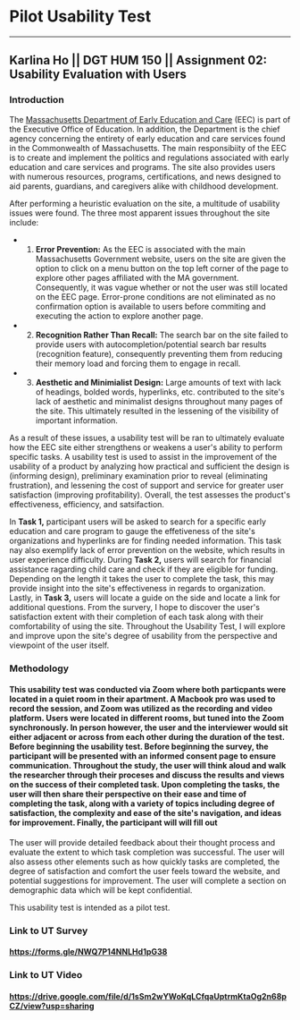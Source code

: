 # Pilot Usability Test
-------------
## Karlina Ho || DGT HUM 150 || Assignment 02: Usability Evaluation with Users

### Introduction

The [Massachusetts Department of Early Education and Care](https://www.mass.gov/orgs/department-of-early-education-and-care) (EEC) is part of the Executive Office of Education. In addition, the Department is the chief agency concerning the entirety of early education and care services found in the Commonwealth of Massachusetts. The main responsibiity of the EEC is to create and implement the politics and regulations associated with early education and care services and programs. The site also provides users with numerous resources, programs, certifications, and news designed to aid parents, guardians, and caregivers alike with childhood development.

After performing a heuristic evaluation on the site, a multitude of usability issues were found. The three most apparent issues throughout the site include:

- 1. **Error Prevention:** As the EEC is associated with the main Massachusetts Government website, users on the site are given the option to click on a menu button on the top left corner of the page to explore other pages affiliated with the MA government. Consequently, it was vague whether or not the user was still located on the EEC page. Error-prone conditions are not eliminated as no confirmation option is available to users before commiting and executing the action to explore another page. 

- 2. **Recognition Rather Than Recall:** The search bar on the site failed to provide users with autocompletion/potential search bar results (recognition feature), consequently preventing them from reducing their memory load and forcing them to engage in recall.  

- 3. **Aesthetic and Minimialist Design:** Large amounts of text with lack of headings, bolded words, hyperlinks, etc. contributed to the site's lack of aesthetic and minimalist designs throughout many pages of the site. This ultimately resulted in the lessening of the visibility of important information.  

As a result of these issues, a usability test will be ran to ultimately evaluate how the EEC site either strengthens or weakens a user's ability to perform specific tasks. A usability test is used to assist in the improvement of the usability of a product by analyzing how practical and sufficient the design is (informing design), preliminary examination prior to reveal (eliminating frustration), and lessening the cost of support and service for greater user satisfaction (improving profitability). Overall, the test assesses the product's effectiveness, efficiency, and satsifaction. 

In **Task 1,** participant users will be asked to search for a specific early education and care program to gauge the effetiveness of the site's organizations and hyperlinks are for finding needed information. This task nay also exemplify lack of error prevention on the website, which results in user experience difficulty. 
During **Task 2,** users will search for financial assistance ragarding child care and check if they are eligible for funding. Depending on the length it takes the user to complete the task, this may provide insight into the site's effectiveness in regards to organization. Lastly, in **Task 3,** users will locate a guide on the side and locate a link for additional questions. From the survery, I hope to discover the user's satisfaction extent with their completion of each task along with their comfortability of using the site. Throughout the Usability Test, I will explore and improve upon the site's degree of usability from the perspective and viewpoint of the user itself. 

### Methodology 
#### This usability test was conducted via Zoom where both particpants were located in a quiet room in their apartment. A Macbook pro was used to record the session, and Zoom was utilized as the recording and video platform. Users were located in different rooms, but tuned into the Zoom synchronously. In person however, the user and the interviewer would sit either adjacent or across from each other during the duration of the test. Before beginning the usability test. Before beginning the survey, the participant will be presented with an informed consent page to ensure communication. Throughout the study, the user will think aloud and walk the researcher through their proceses and discuss the results and views on the success of their completed task. Upon completing the tasks, the user will then share their perspective on their ease and time of completing the task, along with a variety of topics including degree of satisfaction, the complexity and ease of the site's navigation, and ideas for improvement. Finally, the participant will will fill out 
 The user will provide detailed feedback about their thought process and evaluate the extent to which task completion was successful. The user will also assess other elements such as how quickly tasks are completed, the degree of satisfaction and comfort the user feels toward the website, and potential suggestions for improvement. The user will complete a section on demographic data which will be kept confidential.

This usability test is intended as a pilot test.

### Link to UT Survey 
#### https://forms.gle/NWQ7P14NNLHd1pG38

### Link to UT Video 
#### https://drive.google.com/file/d/1sSm2wYWoKqLCfqaUptrmKtaOg2n68pCZ/view?usp=sharing


